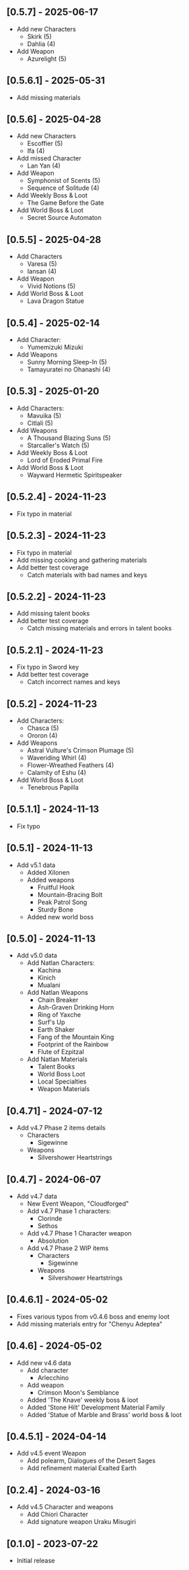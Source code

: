 ## [0.5.7] - 2025-06-17
  - Add new Characters
    - Skirk (5)
    - Dahlia (4)
  - Add Weapon
    - Azurelight (5)

## [0.5.6.1] - 2025-05-31
  - Add missing materials

## [0.5.6] - 2025-04-28
  - Add new Characters
    - Escoffier (5)
    - Ifa (4)
  - Add missed Character
    - Lan Yan (4)
  - Add Weapon
    - Symphonist of Scents (5)
    - Sequence of Solitude (4)
  - Add Weekly Boss & Loot
    - The Game Before the Gate
  - Add World Boss & Loot
    - Secret Source Automaton

## [0.5.5] - 2025-04-28
  - Add Characters
    - Varesa (5)
    - Iansan (4)
  - Add Weapon
    - Vivid Notions (5)
  - Add World Boss & Loot
    - Lava Dragon Statue

## [0.5.4] - 2025-02-14
  - Add Character:
    - Yumemizuki Mizuki
  - Add Weapons
    - Sunny Morning Sleep-In (5)
    - Tamayuratei no Ohanashi (4)

## [0.5.3] - 2025-01-20
  - Add Characters:
    - Mavuika (5)
    - Citlali (5)
  - Add Weapons
    - A Thousand Blazing Suns (5)
    - Starcaller's Watch (5)
  - Add Weekly Boss & Loot
    - Lord of Eroded Primal Fire
  - Add World Boss & Loot
    - Wayward Hermetic Spiritspeaker

## [0.5.2.4] - 2024-11-23
  - Fix typo in material

## [0.5.2.3] - 2024-11-23
  - Fix typo in material
  - Add missing cooking and gathering materials
  - Add better test coverage
    - Catch materials with bad names and keys

## [0.5.2.2] - 2024-11-23
  - Add missing talent books
  - Add better test coverage
    - Catch missing materials and errors in talent books

## [0.5.2.1] - 2024-11-23
  - Fix typo in Sword key
  - Add better test coverage
    - Catch incorrect names and keys

## [0.5.2] - 2024-11-23
  - Add Characters:
    - Chasca (5)
    - Ororon (4)
  - Add Weapons
    - Astral Vulture's Crimson Plumage (5)
    - Waveriding Whirl (4)
    - Flower-Wreathed Feathers (4)
    - Calamity of Eshu (4)
  - Add World Boss & Loot
    - Tenebrous Papilla

## [0.5.1.1] - 2024-11-13
  - Fix typo

## [0.5.1] - 2024-11-13
  - Add v5.1 data
    - Added Xilonen
    - Added weapons
      - Fruitful Hook
      - Mountain-Bracing Bolt
      - Peak Patrol Song
      - Sturdy Bone
    - Added new world boss

## [0.5.0] - 2024-11-13
  - Add v5.0 data
    - Add Natlan Characters:
      - Kachina
      - Kinich
      - Mualani
    - Add Natlan Weapons
      - Chain Breaker
      - Ash-Graven Drinking Horn
      - Ring of Yaxche
      - Surf's Up
      - Earth Shaker
      - Fang of the Mountain King
      - Footprint of the Rainbow
      - Flute of Ezpitzal
    - Add Natlan Materials
      - Talent Books
      - World Boss Loot
      - Local Specialties
      - Weapon Materials

## [0.4.71] - 2024-07-12
  - Add v4.7 Phase 2 items details
    - Characters
      - Sigewinne
    - Weapons
      - Silvershower Heartstrings

## [0.4.7] - 2024-06-07
  - Add v4.7 data
    - New Event Weapon, "Cloudforged"
    - Add v4.7 Phase 1 characters:
      - Clorinde
      - Sethos
    - Add v4.7 Phase 1 Character weapon
      - Absolution
    - Add v4.7 Phase 2 WIP items
      - Characters
        - Sigewinne
      - Weapons
        - Silvershower Heartstrings

## [0.4.6.1] - 2024-05-02
  - Fixes various typos from v0.4.6 boss and enemy loot
  - Add missing materials entry for "Chenyu Adeptea"

## [0.4.6] - 2024-05-02
  - Add new v4.6 data
    - Add character
      - Arlecchino
    - Add weapon
      - Crimson Moon's Semblance
    - Added 'The Knave' weekly boss & loot
    - Added 'Stone Hilt' Development Material Family
    - Added 'Statue of Marble and Brass' world boss & loot

## [0.4.5.1] - 2024-04-14
  - Add v4.5 event Weapon
    - Add polearm, Dialogues of the Desert Sages
    - Add refinement material Exalted Earth

## [0.2.4] - 2024-03-16
  - Add v4.5 Character and weapons
    - Add Chiori Character
    - Add signature weapon Uraku Misugiri

## [0.1.0] - 2023-07-22
  - Initial release
